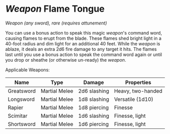 # *Weapon* Flame Tongue
*Weapon (any sword), rare (requires attunement)*

You can use a bonus action to speak this magic *weapon*'s command word, causing flames to erupt from the blade. These flames shed bright light in a 40-foot radius and dim light for an additional 40 feet. While the *weapon* is ablaze, it deals an extra 2d6 fire damage to any target it hits. The flames last until you use a bonus action to speak the command word again or until you drop or sheathe (or otherwise un-ready) the *weapon*.

Applicable Weapons:

Name       | Type    | Damage    | Properties
---------- | ------- | --------- | --------------------
Greatsword | Martial Melee | 2d6 slashing | Heavy, two-handed
Longsword  | Martial Melee | 1d8 slashing | Versatile (1d10)
Rapier     | Martial Melee | 1d8 piercing | Finesse
Scimitar   | Martial Melee | 1d6 slashing | Finesse, light
Shortsword | Martial Melee | 1d6 piercing | Finesse, light

